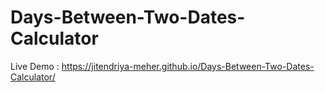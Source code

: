 # Days-Between-Two-Dates-Calculator

Live Demo : https://jitendriya-meher.github.io/Days-Between-Two-Dates-Calculator/
